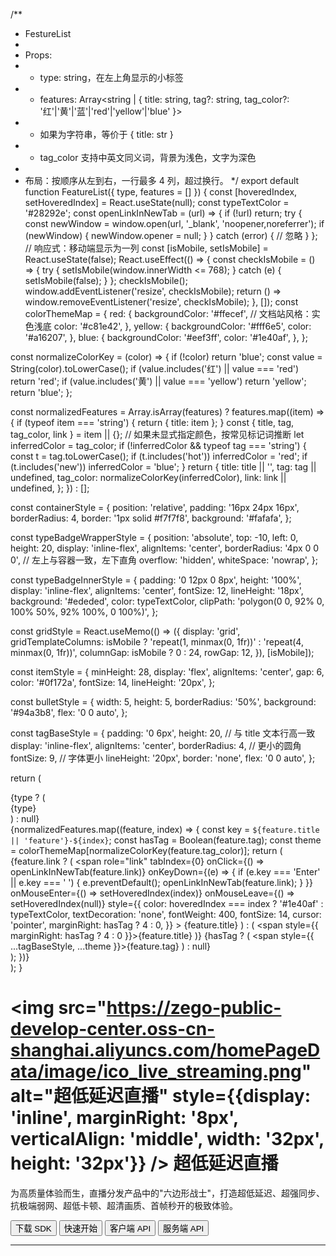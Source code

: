 /**
 * FestureList
 *
 * Props:
 * - type: string，在左上角显示的小标签
 * - features: Array<string | { title: string, tag?: string, tag_color?: '红'|'黄'|'蓝'|'red'|'yellow'|'blue' }>
 *   - 如果为字符串，等价于 { title: str }
 *   - tag_color 支持中英文同义词，背景为浅色，文字为深色
 *
 * 布局：按顺序从左到右，一行最多 4 列，超过换行。
 */
export default function FeatureList({ type, features = [] }) {
  const [hoveredIndex, setHoveredIndex] = React.useState(null);
  const typeTextColor = '#28292e';
  const openLinkInNewTab = (url) => {
    if (!url) return;
    try {
      const newWindow = window.open(url, '_blank', 'noopener,noreferrer');
      if (newWindow) {
        newWindow.opener = null;
      }
    } catch (error) {
      // 忽略
    }
  };
  // 响应式：移动端显示为一列
  const [isMobile, setIsMobile] = React.useState(false);
  React.useEffect(() => {
    const checkIsMobile = () => {
      try {
        setIsMobile(window.innerWidth <= 768);
      } catch (e) {
        setIsMobile(false);
      }
    };
    checkIsMobile();
    window.addEventListener('resize', checkIsMobile);
    return () => window.removeEventListener('resize', checkIsMobile);
  }, []);
  const colorThemeMap = {
    red: {
      backgroundColor: '#ffecef', // 文档站风格：实色浅底
      color: '#c81e42',
    },
    yellow: {
      backgroundColor: '#fff6e5',
      color: '#a16207',
    },
    blue: {
      backgroundColor: '#eef3ff',
      color: '#1e40af',
    },
  };

  const normalizeColorKey = (color) => {
    if (!color) return 'blue';
    const value = String(color).toLowerCase();
    if (value.includes('红') || value === 'red') return 'red';
    if (value.includes('黄') || value === 'yellow') return 'yellow';
    return 'blue';
  };

  const normalizedFeatures = Array.isArray(features)
    ? features.map((item) => {
        if (typeof item === 'string') {
          return { title: item };
        }
        const { title, tag, tag_color, link } = item || {};
        // 如果未显式指定颜色，按常见标记词推断
        let inferredColor = tag_color;
        if (!inferredColor && typeof tag === 'string') {
          const t = tag.toLowerCase();
          if (t.includes('hot')) inferredColor = 'red';
          if (t.includes('new')) inferredColor = 'blue';
        }
        return {
          title: title || '',
          tag: tag || undefined,
          tag_color: normalizeColorKey(inferredColor),
          link: link || undefined,
        };
      })
    : [];

  const containerStyle = {
    position: 'relative',
    padding: '16px 24px 16px',
    borderRadius: 4,
    border: '1px solid #f7f7f8',
    background: '#fafafa',
  };

  const typeBadgeWrapperStyle = {
    position: 'absolute',
    top: -10,
    left: 0,
    height: 20,
    display: 'inline-flex',
    alignItems: 'center',
    borderRadius: '4px 0 0 0', // 左上与容器一致，左下直角
    overflow: 'hidden',
    whiteSpace: 'nowrap',
  };

  const typeBadgeInnerStyle = {
    padding: '0 12px 0 8px',
    height: '100%',
    display: 'inline-flex',
    alignItems: 'center',
    fontSize: 12,
    lineHeight: '18px',
    background: '#ededed',
    color: typeTextColor,
    clipPath: 'polygon(0 0, 92% 0, 100% 50%, 92% 100%, 0 100%)',
  };

  const gridStyle = React.useMemo(() => ({
    display: 'grid',
    gridTemplateColumns: isMobile ? 'repeat(1, minmax(0, 1fr))' : 'repeat(4, minmax(0, 1fr))',
    columnGap: isMobile ? 0 : 24,
    rowGap: 12,
  }), [isMobile]);

  const itemStyle = {
    minHeight: 28,
    display: 'flex',
    alignItems: 'center',
    gap: 6,
    color: '#0f172a',
    fontSize: 14,
    lineHeight: '20px',
  };

  const bulletStyle = {
    width: 5,
    height: 5,
    borderRadius: '50%',
    background: '#94a3b8',
    flex: '0 0 auto',
  };

  const tagBaseStyle = {
    padding: '0 6px',
    height: 20, // 与 title 文本行高一致
    display: 'inline-flex',
    alignItems: 'center',
    borderRadius: 4, // 更小的圆角
    fontSize: 9, // 字体更小
    lineHeight: '20px',
    border: 'none',
    flex: '0 0 auto',
  };

  return (
    <div style={containerStyle}>
      {type ? (
        <div style={typeBadgeWrapperStyle}>
          <div style={typeBadgeInnerStyle}>{type}</div>
        </div>
      ) : null}
      <div style={gridStyle}>
        {normalizedFeatures.map((feature, index) => {
          const key = `${feature.title || 'feature'}-${index}`;
          const hasTag = Boolean(feature.tag);
          const theme = colorThemeMap[normalizeColorKey(feature.tag_color)];
          return (
            <div key={key} style={itemStyle}>
              <span style={bulletStyle} />
              {feature.link ? (
                <span
                  role="link"
                  tabIndex={0}
                  onClick={() => openLinkInNewTab(feature.link)}
                  onKeyDown={(e) => {
                    if (e.key === 'Enter' || e.key === ' ') {
                      e.preventDefault();
                      openLinkInNewTab(feature.link);
                    }
                  }}
                  onMouseEnter={() => setHoveredIndex(index)}
                  onMouseLeave={() => setHoveredIndex(null)}
                  style={{
                    color: hoveredIndex === index ? '#1e40af' : typeTextColor,
                    textDecoration: 'none',
                    fontWeight: 400,
                    fontSize: 14,
                    cursor: 'pointer',
                    marginRight: hasTag ? 4 : 0,
                  }}
                >
                  {feature.title}
                </span>
              ) : (
                <span style={{ marginRight: hasTag ? 4 : 0 }}>{feature.title}</span>
              )}
              {hasTag ? (
                <span style={{ ...tagBaseStyle, ...theme }}>{feature.tag}</span>
              ) : null}
            </div>
          );
        })}
      </div>
    </div>
  );
}



# <img src="https://zego-public-develop-center.oss-cn-shanghai.aliyuncs.com/homePageData/image/ico_live_streaming.png" alt="超低延迟直播" style={{display: 'inline', marginRight: '8px', verticalAlign: 'middle', width: '32px', height: '32px'}} /> 超低延迟直播

为高质量体验而生，直播分发产品中的"六边形战士"，打造超低延迟、超强同步、抗极端弱网、超低卡顿、超清画质、首帧秒开的极致体验。

<Button primary-color="NavyBlue" target="_blank" href="/live-streaming-ios/client-sdk/download-sdk">下载 SDK</Button>
<Button primary-color="NavyBlue" target="_blank" href="/live-streaming-ios/quick-start/implementing-live-streaming">快速开始</Button>
<Button primary-color="NavyBlue" target="_blank" href="/live-streaming-api/overview">客户端 API</Button>
<Button primary-color="NavyBlue" target="_blank" href="/live-streaming-server/api-reference/overview">服务端 API</Button>

---

<Steps titleSite="h3">
  <Step title="产品介绍" icon="https://doc-media.zego.im/sdk-doc/Pics/Express/overview_catalog/icon_documentation_jianjie.png">
    <FeatureList
      features={        [
                {
                        "title": "概述",
                        "link": "/live-streaming-ios/introduction/overview"
                },
                {
                        "title": "产品功能",
                        "link": "/live-streaming-ios/introduction/product-feature-list"
                },
                {
                        "title": "基本概念",
                        "link": "/live-streaming-ios/introduction/basic-concept"
                },
                {
                        "title": "产品优势",
                        "link": "/live-streaming-ios/introduction/product-advantages"
                },
                {
                        "title": "应用场景",
                        "link": "/live-streaming-ios/introduction/application-scenarios"
                },
                {
                        "title": "限制说明",
                        "link": "/live-streaming-ios/introduction/restriction"
                }
        ]}
    />
  </Step>
  <Step title="快速开始" icon="https://doc-media.zego.im/sdk-doc/Pics/Express/overview_catalog/icon_documentation_kuaisukaishi.png">
    <FeatureList
      features={        [
                {
                        "title": "跑通示例源码",
                        "link": "/live-streaming-ios/quick-start/run-example-code"
                },
                {
                        "title": "集成 SDK",
                        "link": "/live-streaming-ios/quick-start/integrating-sdk"
                },
                {
                        "title": "快速实现超低延迟直播",
                        "link": "/live-streaming-ios/quick-start/implementing-live-streaming"
                },
                {
                        "title": "场景化音视频配置",
                        "link": "/live-streaming-ios/quick-start/scenario-based-audio-video-configuration"
                }
        ]}
    />
  </Step>
  <Step title="直播能力" icon="https://doc-media.zego.im/sdk-doc/Pics/Express/overview_catalog/icon_documentation_zhibo.png">
    <FeatureList
      type="基础"
      features={        [
                {
                        "title": "混流",
                        "link": "/live-streaming-ios/live-streaming/stream-mixing"
                }
        ]}
    />
    <br/>
    <FeatureList
      type="进阶"
      features={        [
                {
                        "title": "单流转码",
                        "link": "/live-streaming-ios/live-streaming/single-stream-transcoding"
                },
                {
                        "title": "RTMP 推流到 ZEGO 服务器",
                        "link": "/live-streaming-ios/live-streaming/obs-push"
                }
        ]}
    />
  </Step>
  <Step title="通信能力" icon="https://doc-media.zego.im/sdk-doc/Pics/Express/overview_catalog/icon_documentation_tongxun.png">
    <FeatureList
      type="基础"
      features={        [
                {
                        "title": "使用 Token 鉴权",
                        "link": "/live-streaming-ios/communication/use-token-authentication"
                },
                {
                        "title": "通话质量监测",
                        "link": "/live-streaming-ios/communication/monitor-stream-quality"
                },
                {
                        "title": "网络测速",
                        "link": "/live-streaming-ios/communication/testing-network"
                },
                {
                        "title": "设备检测",
                        "link": "/live-streaming-ios/communication/pre-call-detection"
                }
        ]}
    />
    <br/>
    <FeatureList
      type="进阶"
      features={        [
                {
                        "title": "多源采集",
                        "link": "/live-streaming-ios/communication/multi-source-capture"
                },
                {
                        "title": "同时推多路流",
                        "link": "/live-streaming-ios/communication/push-multiple-streams"
                },
                {
                        "title": "媒体补充增强信息（SEI）",
                        "link": "/live-streaming-ios/communication/sei"
                },
                {
                        "title": "云代理",
                        "link": "/live-streaming-ios/communication/cloud-proxy"
                },
                {
                        "title": "音视频流加密",
                        "link": "/live-streaming-ios/communication/encrypt-streams"
                },
                {
                        "title": "游戏语音",
                        "link": "/live-streaming-ios/communication/range-audio"
                }
        ]}
    />
  </Step>
  <Step title="房间能力" icon="https://doc-media.zego.im/sdk-doc/Pics/Express/overview_catalog/icon_documentation_fangjian.png">
    <FeatureList
      type="基础"
      features={        [
                {
                        "title": "房间连接状态说明",
                        "link": "/live-streaming-ios/room/room-connection-status"
                },
                {
                        "title": "实时消息与信令",
                        "link": "/live-streaming-ios/room/messaging-and-signaling"
                }
        ]}
    />
    <br/>
    <FeatureList
      type="进阶"
      features={        [
                {
                        "title": "登录多房间",
                        "link": "/live-streaming-ios/room/multi-room-login"
                }
        ]}
    />
  </Step>
  <Step title="音频能力" icon="https://doc-media.zego.im/sdk-doc/Pics/Express/overview_catalog/icon_documentation_yinpin.png">
    <FeatureList
      type="基础"
      features={        [
                {
                        "title": "音频频谱与音量变化",
                        "link": "/live-streaming-ios/audio/sound-level-spectrum"
                },
                {
                        "title": "耳返与声道设置",
                        "link": "/live-streaming-ios/audio/headphone-monitor"
                },
                {
                        "title": "音频 3A 处理",
                        "link": "/live-streaming-ios/audio/audio-3a-processing"
                },
                {
                        "title": "变声/混响/立体声",
                        "link": "/live-streaming-ios/audio/audio-effects"
                }
        ]}
    />
    <br/>
    <FeatureList
      type="进阶"
      features={        [
                {
                        "title": "场景化 AI 降噪",
                        "link": "/live-streaming-ios/audio/scenario-based-ai-noise-reduction"
                },
                {
                        "title": "自定义音频采集与渲染",
                        "link": "/live-streaming-ios/audio/custom-audio-capture-and-rendering"
                },
                {
                        "title": "自定义音频处理",
                        "link": "/live-streaming-ios/audio/custom-audio-processing"
                },
                {
                        "title": "AI 变声",
                        "link": "/live-streaming-ios/audio/ai-voice-changer"
                }
        ]}
    />
    <br/>
    <FeatureList
      features={        [
                {
                        "title": "原始音频数据获取",
                        "link": "/live-streaming-ios/audio/get-audio-raw-data"
                }
        ]}
    />
  </Step>
  <Step title="视频能力" icon="https://doc-media.zego.im/sdk-doc/Pics/Express/overview_catalog/icon_documentation_shipin.png">
    <FeatureList
      type="基础"
      features={        [
                {
                        "title": "常用视频配置",
                        "link": "/live-streaming-ios/video/common-video-configuration"
                },
                {
                        "title": "视频采集旋转",
                        "link": "/live-streaming-ios/video/video-capture-rotation"
                },
                {
                        "title": "屏幕共享",
                        "link": "/live-streaming-ios/video/screen-sharing"
                },
                {
                        "title": "水印和截图",
                        "link": "/live-streaming-ios/video/watermark-and-screenshot"
                }
        ]}
    />
    <br/>
    <FeatureList
      type="进阶"
      features={        [
                {
                        "title": "设置视频编码方式",
                        "link": "/live-streaming-ios/video/set-video-encoding"
                },
                {
                        "title": "自定义视频采集",
                        "link": "/live-streaming-ios/video/custom-video-capture"
                },
                {
                        "title": "自定义视频渲染",
                        "link": "/live-streaming-ios/video/custom-video-rendering"
                },
                {
                        "title": "自定义视频前处理",
                        "link": "/live-streaming-ios/video/custom-video-preprocessing"
                },
                {
                        "title": "超分辨率",
                        "link": "/live-streaming-ios/video/super-resolution"
                },
                {
                        "title": "主体分割",
                        "link": "/live-streaming-ios/video/object-segmentation"
                },
                {
                        "title": "H.265",
                        "link": "/live-streaming-ios/video/h265"
                },
                {
                        "title": "视频大小流和分层编码",
                        "link": "/live-streaming-ios/video/small-large-video-stream-and-layered-encoding"
                },
                {
                        "title": "推流视频增强",
                        "link": "/live-streaming-ios/video/publish-video-enhancement"
                }
        ]}
    />
  </Step>
  <Step title="其他能力" icon="https://doc-media.zego.im/sdk-doc/Pics/Express/overview_catalog/icon_documentation_xiaoxi_2.png">
    <FeatureList
      type="基础"
      features={        [
                {
                        "title": "媒体播放器",
                        "link": "/live-streaming-ios/other/media-player"
                },
                {
                        "title": "音效文件播放器",
                        "link": "/live-streaming-ios/other/audio-effect-player"
                },
                {
                        "title": "音视频录制",
                        "link": "/live-streaming-ios/other/local-media-recording"
                }
        ]}
    />
    <br/>
    <FeatureList
      type="进阶"
      features={        [
                {
                        "title": "将白板推送到第三方平台",
                        "link": "/live-streaming-ios/other/push-the-whiteboard"
                },
                {
                        "title": "播放透明礼物特效",
                        "link": "/live-streaming-ios/other/play-transparent-gift-effects"
                }
        ]}
    />
  </Step>
  <Step title="最佳实践" icon="https://doc-media.zego.im/sdk-doc/Pics/Express/overview_catalog/icon_documentation_zuijiashijian.png">
    <FeatureList
      features={        [
                {
                        "title": "和 AI 美颜的搭配使用",
                        "link": "/live-streaming-ios/best-practice/integration-with-zego-effects-sdk"
                },
                {
                        "title": "秀场直播秒开方案",
                        "link": "/live-streaming-ios/best-practice/instant-startup-solution"
                },
                {
                        "title": "调试与配置",
                        "link": "/live-streaming-ios/best-practice/debug-and-config"
                }
        ]}
    />
  </Step>
  <Step title="参考文档" icon="https://doc-media.zego.im/sdk-doc/Pics/Express/overview_catalog/icon_documentation_cankaowendang.png">
    <FeatureList
      features={      [
            {
                  "title": "客户端 API",
                  "link": "/live-streaming-api/overview"
            },
            {
                  "title": "服务端 API",
                  "link": "/live-streaming-server/api-reference/overview"
            },
            {
                  "title": "常见错误码",
                  "link": "/live-streaming-ios/client-sdk/error-code"
            },
            {
                  "title": "常见问题",
                  "link": "/faq/overview"
            }
      ]}
    />
  </Step>
</Steps>